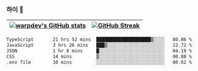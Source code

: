 
### 하이 👋
[![warpdev's GitHub stats](https://github-readme-stats.vercel.app/api?username=warpdev&show_icons=true&theme=vue-dark)](#) |[![GitHub Streak](https://github-readme-streak-stats.herokuapp.com/?user=warpdev&theme=dark)](#)
--- | --- |
<!--START_SECTION:waka-->

```txt
TypeScript       21 hrs 52 mins  ████████████████████▒░░░░   80.86 %
JavaScript       3 hrs 26 mins   ███▒░░░░░░░░░░░░░░░░░░░░░   12.72 %
JSON             1 hr 8 mins     █░░░░░░░░░░░░░░░░░░░░░░░░   04.19 %
CSS              14 mins         ▒░░░░░░░░░░░░░░░░░░░░░░░░   00.88 %
.env file        10 mins         ░░░░░░░░░░░░░░░░░░░░░░░░░   00.62 %
```

<!--END_SECTION:waka-->

<!--
**warpdev/warpdev** is a ✨ _special_ ✨ repository because its `README.md` (this file) appears on your GitHub profile.

Here are some ideas to get you started:

- 🔭 I’m currently working on ...
- 🌱 I’m currently learning ...
- 👯 I’m looking to collaborate on ...
- 🤔 I’m looking for help with ...
- 💬 Ask me about ...
- 📫 How to reach me: ...
- 😄 Pronouns: ...
- ⚡ Fun fact: ...
-->
